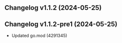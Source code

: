 ## Changelog  v1.1.2 (2024-05-25)


## Changelog  v1.1.2-pre1 (2024-05-25)

* Updated go.mod (4291345)

